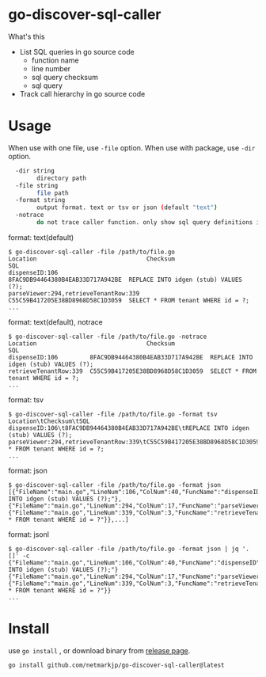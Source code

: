 # go-discover-sql-caller

What's this

- List SQL queries in go source code
    - function name
    - line number
    - sql query checksum
    - sql query
- Track call hierarchy in go source code

# Usage

When use with one file, use `-file` option.
When use with package, use `-dir` option.

```sh
  -dir string
        directory path
  -file string
        file path
  -format string
        output format. text or tsv or json (default "text")
  -notrace
        do not trace caller function. only show sql query definitions in the file
```

format: text(default)

```
$ go-discover-sql-caller -file /path/to/file.go
Location                               Checksum                          SQL
dispenseID:106                         8FAC9DB94464380B4EAB33D717A942BE  REPLACE INTO idgen (stub) VALUES (?);
parseViewer:294,retrieveTenantRow:339  C55C59B417205E38BD8968D58C1D3059  SELECT * FROM tenant WHERE id = ?;
...
```

format: text(default), notrace

```
$ go-discover-sql-caller -file /path/to/file.go -notrace
Location                               Checksum                          SQL
dispenseID:106         8FAC9DB94464380B4EAB33D717A942BE  REPLACE INTO idgen (stub) VALUES (?);
retrieveTenantRow:339  C55C59B417205E38BD8968D58C1D3059  SELECT * FROM tenant WHERE id = ?;
...
```

format: tsv

```
$ go-discover-sql-caller -file /path/to/file.go -format tsv
Location\tChecksum\tSQL
dispenseID:106\t8FAC9DB94464380B4EAB33D717A942BE\tREPLACE INTO idgen (stub) VALUES (?);
parseViewer:294,retrieveTenantRow:339\tC55C59B417205E38BD8968D58C1D3059\tSELECT * FROM tenant WHERE id = ?;
...
```

format: json 

```
$ go-discover-sql-caller -file /path/to/file.go -format json
[{"FileName":"main.go","LineNum":106,"ColNum":40,"FuncName":"dispenseID","Checksum":"8FAC9DB94464380B4EAB33D717A942BE","SQL":"REPLACE INTO idgen (stub) VALUES (?);"},{"FileName":"main.go","LineNum":294,"ColNum":17,"FuncName":"parseViewer","Caller":{"FileName":"main.go","LineNum":339,"ColNum":3,"FuncName":"retrieveTenantRow","Checksum":"C55C59B417205E38BD8968D58C1D3059","SQL":"SELECT * FROM tenant WHERE id = ?"}},...]
```

format: jsonl

```
$ go-discover-sql-caller -file /path/to/file.go -format json | jq '.[]' -c
{"FileName":"main.go","LineNum":106,"ColNum":40,"FuncName":"dispenseID","Checksum":"8FAC9DB94464380B4EAB33D717A942BE","SQL":"REPLACE INTO idgen (stub) VALUES (?);"}
{"FileName":"main.go","LineNum":294,"ColNum":17,"FuncName":"parseViewer","Caller":{"FileName":"main.go","LineNum":339,"ColNum":3,"FuncName":"retrieveTenantRow","Checksum":"C55C59B417205E38BD8968D58C1D3059","SQL":"SELECT * FROM tenant WHERE id = ?"}}
...
```

# Install

use `go install` , or download binary from [release page](https://github.com/netmarkjp/go-discover-sql-caller/releases/latest).

```sh
go install github.com/netmarkjp/go-discover-sql-caller@latest
```
